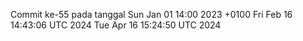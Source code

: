 Commit ke-55 pada tanggal Sun Jan 01 14:00 2023 +0100
Fri Feb 16 14:43:06 UTC 2024
Tue Apr 16 15:24:50 UTC 2024
